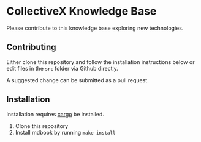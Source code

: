 # CollectiveX Knowledge Base

Please contribute to this knowledge base exploring new technologies.

## Contributing

Either clone this repository and follow the installation instructions below or
edit files in the `src` folder via Github directly.

A suggested change can be submitted as a pull request.

## Installation

Installation requires [cargo](https://doc.rust-lang.org/cargo/getting-started/installation.html) be installed.

1. Clone this repository
2. Install mdbook by running `make install`
